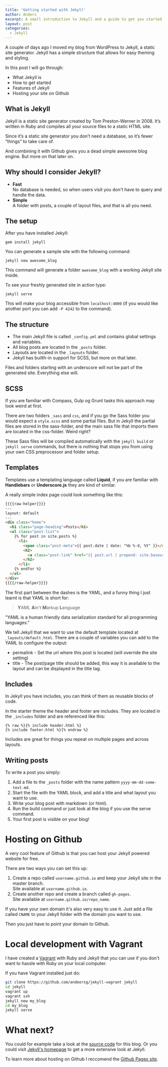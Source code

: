```yaml
---
title: 'Getting started with Jekyll'
author: Anders
excerpt: A small introduction to Jekyll and a guide to get you started with your own blog.
layout: post
categories:
  - Jekyll
---
```


A couple of days ago I moved my blog from WordPress to Jekyll, a static site generator. Jekyll has a simple structure that allows for easy theming and styling.

In this post I will go through:

* What Jekyll is
* How to get started
* Features of Jekyll
* Hosting your site on Github

## What is Jekyll
Jekyll is a static site generator created by Tom Preston-Werner in 2008. It’s written in Ruby and compiles all your source files to a static HTML site.

Since it’s a static site generator you don’t need a database, so it’s fewer “things” to take care of.

And combining it with Github gives you a dead simple awesome blog engine. But more on that later on.

## Why should I consider Jekyll?
* **Fast**  
No database is needed, so when users visit you don't have to query and handle the data.
* **Simple**  
A folder with posts, a couple of layout files, and that is all you need.

## The setup
After you have installed Jekyll:

```
gem install jekyll
```

You can generate a sample site with the following command:

```
jekyll new awesome_blog
```

This command will generate a folder `awesome_blog` with a working Jekyll site inside.

To see your freshly generated site in action type:

```
jekyll serve
```

This will make your blog accessible from `localhost:4000` (if you would like another port you can add `-P 4242` to the command).

## The structure
* The main Jekyll file is called `_config.yml` and contains global settings and variables.
* All blog posts are located in the `_posts` folder.
* Layouts are located in the `_layouts` folder.
* Jekyll has builth-in support for SCSS, but more on that later.

Files and folders starting with an underscore will not be part of the generated site. Everything else will.

## SCSS
If you are familiar with Compass, Gulp og Grunt tasks this approach may look weird at first.

There are two folders `_sass` and `css`, and if you go the Sass folder you would expect a `style.scss` and some partial files. But in Jekyll the partial files are stored in the sass-folder, and the main sass file that imports them are located in the css-folder. Weird right?

These Sass files will be compiled automatically with the `jekyll build` or `jekyll serve` commands, but there is nothing that stops you from using your own CSS preprocessor and folder setup.

## Templates
Templates use a templating language called **Liquid**, if you are familiar with **Handlebars** or **Underscore.js** they are kind of similar.

A really simple index page could look something like this:

```html
{{{{raw-helper}}}}
---
layout: default
---
<div class="home">
  <h1 class="page-heading">Posts</h1>
  <ul class="post-list">
    {% for post in site.posts %}
      <li>
        <span class="post-meta">{{ post.date | date: "%b %-d, %Y" }}</span>
        <h2>
          <a class="post-link" href="{{ post.url | prepend: site.baseurl }}">{{ post.title }}</a>
        </h2>
      </li>
    {% endfor %}
  </ul>
</div>
{{{{/raw-helper}}}}
```

The first part between the dashes is the YAML, and a funny thing I just learnt is that YAML is short for:

> **Y**AML **A**in't **M**arkup **L**anguage


"YAML is a human friendly data serialization standard for all programming languages."

We tell Jekyll that we want to use the default template located at `_layouts/default.html`.
There are a couple of variables you can add to the YAML to configure the output:
* permalink - Set the url where this post is located (will override the site setting)
* title - The post/page title should be added, this way it is available to the layout and can be displayed in the title tag.

## Includes
In Jekyll you have includes, you can think of them as reusable blocks of code.

In the starter theme the header and footer are includes. They are located in the `_includes` folder and are referenced like this:

```
{% raw %}{% include header.html %}
{% include footer.html %}{% endraw %}
```

Includes are great for things you repeat on multiple pages and across layouts.

## Writing posts
To write a post you simply:

1. Add a file to the `_posts` folder with the name pattern `yyyy-mm-dd-some-text.md`.
2. Start the file with the YAML block, and add a title and what layout you want to use.
3. Write your blog post with markdown (or html).
4. Run the build command or just look at the blog if you use the serve command.
5. Your first post is visible on your blog!

# Hosting on Github
A very cool feature of Github is that you can host your Jekyll powered website for free.

There are two ways you can set this up:

1. Create a repo called `username.github.io` and keep your Jekyll site in the master branch.  
Site available at `username.github.io`.
2. Create another repo and create a branch called `gh-pages`.  
Site available at `username.github.io/repo_name`.

If you have your own domain it's also very easy to use it. Just add a file called `CNAME` to your Jekyll folder with the domain you want to use.

Then you just have to point your domain to Github.

# Local development with Vagrant
I have created a [Vagrant](https://github.com/andeersg/jekyll-vagrant "Jekyll Vagrant") with Ruby and Jekyll that you can use if you don't want to hassle with Ruby on your local computer.

If you have Vagrant installed just do:

```bash
git clone https://github.com/andeersg/jekyll-vagrant jekyll
cd jekyll
vagrant up
vagrant ssh
jekyll new my_blog
cd my_blog
jekyll serve
```

# What next?
You could for example take a look at the [source code](https://github.com/andeersg/andeersg.github.io "Source of andeers.com") for this blog. Or you could visit [Jekyll's homepage](http://jekyllrb.com/ "Jekyll.rb") to get a more extensive look at Jekyll.

To learn more about hosting on Github I reccomend the [Github Pages site](https://pages.github.com/ "Github Pages").
